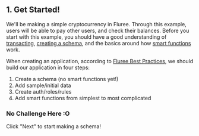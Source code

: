 ## 1. Get Started!

We'll be making a simple cryptocurrency in Fluree. Through this example, users will be able to pay other users, and check their balances. Before you start with this example, you should have a good understanding of [transacting](/lesson/bg-transact/1), [creating a schema](/lesson/bg-schema/1), and the basics around how [smart functions](/lesson/im-smart-functions/1) work. 

When creating an application, according to [Fluree Best Practices](/docs/infrastructure/application-best-practices), we should build our application in four steps:

1. Create a schema (no smart functions yet!)
2. Add sample/initial data
3. Create auth/roles/rules
4. Add smart functions from simplest to most complicated



<div class="challenge">
<h3>No Challenge Here :O </h3>
<p>
Click "Next" to start making a schema!
</p>
</div>